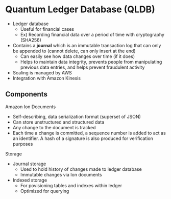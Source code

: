 # Quantum Ledger Database (QLDB)

- Ledger database
	- Useful for financial cases
	- Ex) Recording financial data over a period of time with cryptography (SHA256)
- Contains a **journal** which is an immutable transaction log that can only be appended to (cannot delete, can only insert at the end)
	- Can easily see how data changes over time (if it does)
	- Helps to maintain data integrity, prevents people from manipulating previous data entries, and helps prevent fraudulent activity
- Scaling is managed by AWS
- Integration with Amazon Kinesis

## Components

Amazon Ion Documents
- Self-describing, data serialization format (superset of JSON)
- Can store unstructured and structured data
- Any change to the document is tracked
- Each time a change is committed, a sequence number is added to act as an identifier. A hash of a signature is also produced for verification purposes

Storage
- Journal storage
	- Used to hold history of changes made to ledger database
	- Immutable changes via Ion documents
- Indexed storage
	- For povisioning tables and indexes within ledger
	- Optimized for querying
